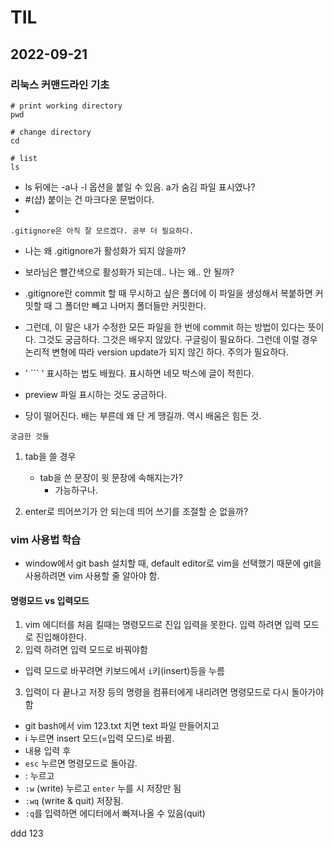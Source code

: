 
# TIL 

## 2022-09-21

###  리눅스 커맨드라인 기초

```
# print working directory
pwd
```

```
# change directory
cd
```

``` 
# list
ls
```

- ls 뒤에는 -a나 -l 옵션을 붙일 수 있음. a가 숨김 파일 표시였나?
- #(샵) 붙이는 건 마크다운 문법이다.
-  


```
.gitignore은 아직 잘 모르겠다. 공부 더 필요하다.
```


- 나는 왜 .gitignore가 활성화가 되지 않을까?
- 보라님은 빨간색으로 활성화가 되는데.. 나는 왜.. 안 될까?
- .gitignore란 commit 할 때 무시하고 싶은 폴더에 이 파일을 생성해서 복붙하면 커밋할 때 그 폴더만 빼고 나머지 폴더들만 커밋한다.
- 그런데, 이 말은 내가 수정한 모든 파일을 한 번에 commit 하는 방법이 있다는 뜻이다. 그것도 궁금하다. 그것은 배우지 않았다. 구글링이 필요하다. 그런데 이럴 경우 논리적 변형에 따라 version update가 되지 않긴 하다. 주의가 필요하다.



- ' ``` ' 표시하는 법도 배웠다. 표시하면 네모 박스에 글이 적힌다. 
- preview 파일 표시하는 것도 궁금하다.
- 당이 떨어진다. 배는 부른데 왜 단 게 땡길까. 역시 배움은 힘든 것.



```
궁금한 것들
```
1. tab을 쓸 경우
    - tab을 쓴 문장이 윗 문장에 속해지는가?
        - 가능하구나.

2. enter로 띄어쓰기가 안 되는데 띄어 쓰기를 조절할 순 없을까?



### vim 사용법 학습


- window에서 git bash 설치할 때, default editor로 vim을 선택했기 때문에 git을 사용하려면 vim 사용할 줄 알아야 함.

#### 명령모드 vs 입력모드

1. vim 에디터를 처음 킬때는 명령모드로 진입
입력을 못한다.
입력 하려면 입력 모드로 진입해야한다. 
2. 입력 하려면 입력 모드로 바꿔야함
  - 입력 모드로 바꾸려면 키보드에서 `i`키(insert)등을 누름
3. 입력이 다 끝나고 저장 등의 명령을 컴퓨터에게 내리려면 명령모드로 다시 돌아가야 함

- git bash에서 vim 123.txt 치면 text 파일 만들어지고    
- i 누르면 insert 모드(=입력 모드)로 바뀜. 
- 내용 입력 후
- `esc` 누르면 명령모드로 돌아감.
- : 누르고
- `:w` (write) 누르고 `enter` 누를 시 저장만 됨
- `:wq` (write & quit) 저장됨.
- `:q`를 입력하면 에디터에서 빠져나올 수 있음(quit)


ddd
123
